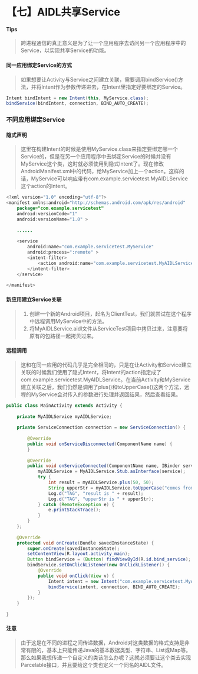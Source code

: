 # 【七】AIDL共享Service

#### Tips

> 跨进程通信的真正意义是为了让一个应用程序去访问另一个应用程序中的Service，以实现共享Service的功能。

#### 同一应用绑定Service的方式

> 如果想要让Activity与Service之间建立关联，需要调用bindService()方法，并将Intent作为参数传递进去，在Intent里指定好要绑定的Service。

```java
Intent bindIntent = new Intent(this, MyService.class);
bindService(bindIntent, connection, BIND_AUTO_CREATE);
```

### 不同应用绑定Service

#### 隐式声明

> 这里在构建Intent的时候是使用MyService.class来指定要绑定哪一个Service的，但是在另一个应用程序中去绑定Service的时候并没有MyService这个类，这时就必须使用到隐式Intent了。现在修改AndroidManifest.xml中的代码，给MyService加上一个action。这样的话，MyService可以响应带有com.example.servicetest.MyAIDLService这个action的Intent。

```java
<?xml version="1.0" encoding="utf-8"?>
<manifest xmlns:android="http://schemas.android.com/apk/res/android"
    package="com.example.servicetest"
    android:versionCode="1"
    android:versionName="1.0" >
 
    ......
 
    <service
        android:name="com.example.servicetest.MyService"
        android:process=":remote" >
        <intent-filter>
            <action android:name="com.example.servicetest.MyAIDLService"/>
        </intent-filter>
    </service>
 
</manifest>
```

#### 新应用建立Service关联

> 1. 创建一个新的Android项目，起名为ClientTest，我们就尝试在这个程序中远程调用MyService中的方法。
> 2. 将MyAIDLService.aidl文件从ServiceTest项目中拷贝过来，注意要将原有的包路径一起拷贝过来。

#### 远程调用

> 这和在同一应用的代码几乎是完全相同的，只是在让Activity和Service建立关联的时候我们使用了隐式Intent，将Intent的action指定成了com.example.servicetest.MyAIDLService。在当前Activity和MyService建立关联之后，我们仍然是调用了plus()和toUpperCase()这两个方法，远程的MyService会对传入的参数进行处理并返回结果，然后查看结果。

```java
public class MainActivity extends Activity {
 
	private MyAIDLService myAIDLService;
 
	private ServiceConnection connection = new ServiceConnection() {
 
		@Override
		public void onServiceDisconnected(ComponentName name) {
		}
 
		@Override
		public void onServiceConnected(ComponentName name, IBinder service) {
			myAIDLService = MyAIDLService.Stub.asInterface(service);
			try {
				int result = myAIDLService.plus(50, 50);
				String upperStr = myAIDLService.toUpperCase("comes from ClientTest");
				Log.d("TAG", "result is " + result);
				Log.d("TAG", "upperStr is " + upperStr);
			} catch (RemoteException e) {
				e.printStackTrace();
			}
		}
	};
 
	@Override
	protected void onCreate(Bundle savedInstanceState) {
		super.onCreate(savedInstanceState);
		setContentView(R.layout.activity_main);
		Button bindService = (Button) findViewById(R.id.bind_service);
		bindService.setOnClickListener(new OnClickListener() {
			@Override
			public void onClick(View v) {
				Intent intent = new Intent("com.example.servicetest.MyAIDLService");
				bindService(intent, connection, BIND_AUTO_CREATE);
			}
		});
	}
 
}
```

#### 注意

> 由于这是在不同的进程之间传递数据，Android对这类数据的格式支持是非常有限的，基本上只能传递Java的基本数据类型、字符串、List或Map等。那么如果我想传递一个自定义的类该怎么办呢？这就必须要让这个类去实现Parcelable接口，并且要给这个类也定义一个同名的AIDL文件。